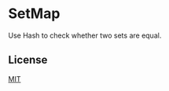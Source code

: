 # SetMap

Use Hash to check whether two sets are equal.

## License

[MIT](https://github.com/yjl9903/XLex/blob/master/LICENSE)
